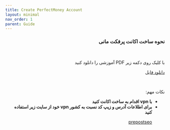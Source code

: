 ```yaml
---
title: Create PerfectMoney Account
layout: minimal
nav_order: 1
parent: Guide
---
```


<head>
    <meta charset="utf-8">
    <link rel="stylesheet" href="https://b3h1z.github.io/HidyBot-Docs/assets/css/style.css">
</head>
<div dir="rtl">

<h3>نحوه ساخت اکانت پرفکت مانی</h3>
<br>
<p>با کلیک روی دکمه زیر PDF آموزشی را دانلود کنید</p>
<p>
<a href="https://b3h1z.github.io/HidyBot-Docs/assets/pdf/guide/perfectmoney_create_account.pdf" download>دانلود فایل</a>
</p>
<br>
<p>نکات مهم:</p>
<ul>
    <li><strong>با vpn اقدام به ساخت اکانت کنید</strong></li>
    <li>
    <strong>برای اطلاعات آدرس و زیپ کد نسبت به کشور vpn خود از سایت زیر استفاده کنید</strong>
        <p><a href="https://prepostseo.com/tool/fake-address-generator" download>prepostseo</a></p>
    </li>
</ul>
</div>
